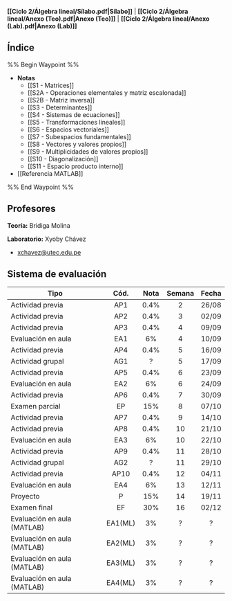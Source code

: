 **[[Ciclo 2/Álgebra lineal/Sílabo.pdf|Sílabo]]** | **[[Ciclo 2/Álgebra lineal/Anexo (Teo).pdf|Anexo (Teo)]]** | **[[Ciclo 2/Álgebra lineal/Anexo (Lab).pdf|Anexo (Lab)]]**

## Índice

%% Begin Waypoint %%
- **Notas**
	- [[S1 - Matrices]]
	- [[S2A - Operaciones elementales y matriz escalonada]]
	- [[S2B - Matriz inversa]]
	- [[S3 - Determinantes]]
	- [[S4 - Sistemas de ecuaciones]]
	- [[S5 - Transformaciones lineales]]
	- [[S6 - Espacios vectoriales]]
	- [[S7 - Subespacios fundamentales]]
	- [[S8 - Vectores y valores propios]]
	- [[S9 - Multiplicidades de valores propios]]
	- [[S10 - Diagonalización]]
	- [[S11 - Espacio producto interno]]
- [[Referencia MATLAB]]

%% End Waypoint %%

## Profesores

**Teoría:** Bridiga Molina

**Laboratorio:** Xyoby Chávez
- xchavez@utec.edu.pe

## Sistema de evaluación

| Tipo                        |  Cód.   | Nota | Semana | Fecha |
| --------------------------- | :-----: | :--: | :----: | :---: |
| Actividad previa            |   AP1   | 0.4% |   2    | 26/08 |
| Actividad previa            |   AP2   | 0.4% |   3    | 02/09 |
| Actividad previa            |   AP3   | 0.4% |   4    | 09/09 |
| Evaluación en aula          |   EA1   |  6%  |   4    | 10/09 |
| Actividad previa            |   AP4   | 0.4% |   5    | 16/09 |
| Actividad grupal            |   AG1   |  ?   |   5    | 17/09 |
| Actividad previa            |   AP5   | 0.4% |   6    | 23/09 |
| Evaluación en aula          |   EA2   |  6%  |   6    | 24/09 |
| Actividad previa            |   AP6   | 0.4% |   7    | 30/09 |
| Examen parcial              |   EP    | 15%  |   8    | 07/10 |
| Actividad previa            |   AP7   | 0.4% |   9    | 14/10 |
| Actividad previa            |   AP8   | 0.4% |   10   | 21/10 |
| Evaluación en aula          |   EA3   |  6%  |   10   | 22/10 |
| Actividad previa            |   AP9   | 0.4% |   11   | 28/10 |
| Actividad grupal            |   AG2   |  ?   |   11   | 29/10 |
| Actividad previa            |  AP10   | 0.4% |   12   | 04/11 |
| Evaluación en aula          |   EA4   |  6%  |   13   | 12/11 |
| Proyecto                    |    P    | 15%  |   14   | 19/11 |
| Examen final                |   EF    | 30%  |   16   | 02/12 |
| Evaluación en aula (MATLAB) | EA1(ML) |  3%  |   ?    |   ?   |
| Evaluación en aula (MATLAB) | EA2(ML) |  3%  |   ?    |   ?   |
| Evaluación en aula (MATLAB) | EA3(ML) |  3%  |   ?    |   ?   |
| Evaluación en aula (MATLAB) | EA4(ML) |  3%  |   ?    |   ?   |
